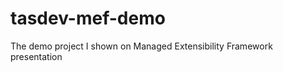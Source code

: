 tasdev-mef-demo
===============

The demo project I shown on Managed Extensibility Framework presentation